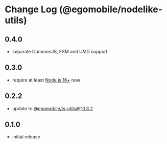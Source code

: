 # Change Log (@egomobile/nodelike-utils)

## 0.4.0

- separate CommonJS, ESM and UMD support

## 0.3.0

- require at least [Node.js 16+](https://nodejs.org/en/blog/release/v16.0.0/) now

## 0.2.2

- update to [@egomobile/js-utils@^0.3.2](https://github.com/egomobile/js-utils)

## 0.1.0

- initial release
